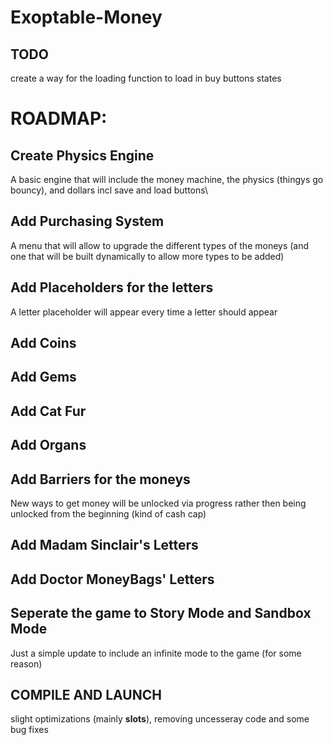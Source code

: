 # Exoptable-Money


## TODO ## 
create a way for the loading function to load in buy buttons states 

# ROADMAP:

## Create Physics Engine
A basic engine that will include the money machine, the physics (thingys go bouncy), 
and dollars incl save and load buttons\


## Add Purchasing System
A menu that will allow to upgrade the different types of the moneys (and one that will be built dynamically to allow more types to be added)


## Add Placeholders for the letters
A letter placeholder will appear every time a letter should appear


## Add Coins


## Add Gems


## Add Cat Fur


## Add Organs


## Add Barriers for the moneys
New ways to get money will be unlocked via progress rather then being unlocked from the beginning (kind of cash cap)


## Add Madam Sinclair's Letters


## Add Doctor MoneyBags' Letters


## Seperate the game to Story Mode and Sandbox Mode
Just a simple update to include an infinite mode to the game (for some reason)


## COMPILE AND LAUNCH
slight optimizations (mainly __slots__), removing uncesseray code and some bug fixes